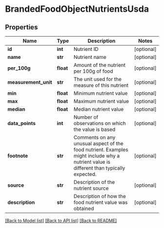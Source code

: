 # BrandedFoodObjectNutrientsUsda

## Properties
Name | Type | Description | Notes
------------ | ------------- | ------------- | -------------
**id** | **int** | Nutrient ID | [optional] 
**name** | **str** | Nutrient name | [optional] 
**per_100g** | **float** | Amount of the nutrient per 100g of food | [optional] 
**measurement_unit** | **str** | The unit used for the measure of this nutrient | [optional] 
**min** | **float** | Minimum nutrient value | [optional] 
**max** | **float** | Maximum nutrient value | [optional] 
**median** | **float** | Median nutrient value | [optional] 
**data_points** | **int** | Number of observations on which the value is based | [optional] 
**footnote** | **str** | Comments on any unusual aspect of the food nutrient. Examples might include why a nutrient value is different than typically expected. | [optional] 
**source** | **str** | Description of the nutrient source | [optional] 
**description** | **str** | Description of how the food nutrient value was obtained | [optional] 

[[Back to Model list]](../README.md#documentation-for-models) [[Back to API list]](../README.md#documentation-for-api-endpoints) [[Back to README]](../README.md)


